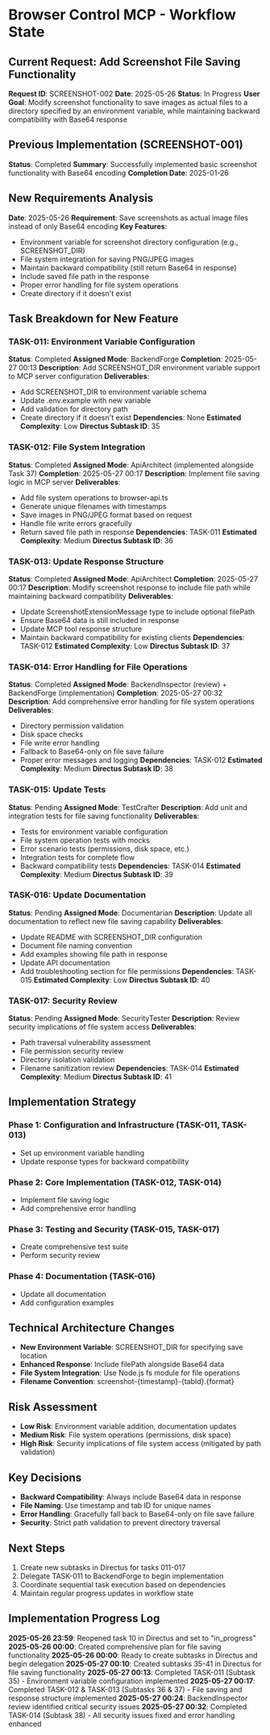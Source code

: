 # Browser Control MCP - Workflow State

## Current Request: Add Screenshot File Saving Functionality
**Request ID**: SCREENSHOT-002
**Date**: 2025-05-26
**Status**: In Progress
**User Goal**: Modify screenshot functionality to save images as actual files to a directory specified by an environment variable, while maintaining backward compatibility with Base64 response

## Previous Implementation (SCREENSHOT-001)
**Status**: Completed
**Summary**: Successfully implemented basic screenshot functionality with Base64 encoding
**Completion Date**: 2025-01-26

## New Requirements Analysis
**Date**: 2025-05-26
**Requirement**: Save screenshots as actual image files instead of only Base64 encoding
**Key Features**:
- Environment variable for screenshot directory configuration (e.g., SCREENSHOT_DIR)
- File system integration for saving PNG/JPEG images
- Maintain backward compatibility (still return Base64 in response)
- Include saved file path in the response
- Proper error handling for file system operations
- Create directory if it doesn't exist

## Task Breakdown for New Feature

### TASK-011: Environment Variable Configuration
**Status**: Completed
**Assigned Mode**: BackendForge
**Completion**: 2025-05-27 00:13
**Description**: Add SCREENSHOT_DIR environment variable support to MCP server configuration
**Deliverables**:
- Add SCREENSHOT_DIR to environment variable schema
- Update .env.example with new variable
- Add validation for directory path
- Create directory if it doesn't exist
**Dependencies**: None
**Estimated Complexity**: Low
**Directus Subtask ID**: 35

### TASK-012: File System Integration
**Status**: Completed
**Assigned Mode**: ApiArchitect (implemented alongside Task 37)
**Completion**: 2025-05-27 00:17
**Description**: Implement file saving logic in MCP server
**Deliverables**:
- Add file system operations to browser-api.ts
- Generate unique filenames with timestamps
- Save images in PNG/JPEG format based on request
- Handle file write errors gracefully
- Return saved file path in response
**Dependencies**: TASK-011
**Estimated Complexity**: Medium
**Directus Subtask ID**: 36

### TASK-013: Update Response Structure
**Status**: Completed
**Assigned Mode**: ApiArchitect
**Completion**: 2025-05-27 00:17
**Description**: Modify screenshot response to include file path while maintaining backward compatibility
**Deliverables**:
- Update ScreenshotExtensionMessage type to include optional filePath
- Ensure Base64 data is still included in response
- Update MCP tool response structure
- Maintain backward compatibility for existing clients
**Dependencies**: TASK-012
**Estimated Complexity**: Low
**Directus Subtask ID**: 37

### TASK-014: Error Handling for File Operations
**Status**: Completed
**Assigned Mode**: BackendInspector (review) + BackendForge (implementation)
**Completion**: 2025-05-27 00:32
**Description**: Add comprehensive error handling for file system operations
**Deliverables**:
- Directory permission validation
- Disk space checks
- File write error handling
- Fallback to Base64-only on file save failure
- Proper error messages and logging
**Dependencies**: TASK-012
**Estimated Complexity**: Medium
**Directus Subtask ID**: 38

### TASK-015: Update Tests
**Status**: Pending
**Assigned Mode**: TestCrafter
**Description**: Add unit and integration tests for file saving functionality
**Deliverables**:
- Tests for environment variable configuration
- File system operation tests with mocks
- Error scenario tests (permissions, disk space, etc.)
- Integration tests for complete flow
- Backward compatibility tests
**Dependencies**: TASK-014
**Estimated Complexity**: Medium
**Directus Subtask ID**: 39

### TASK-016: Update Documentation
**Status**: Pending
**Assigned Mode**: Documentarian
**Description**: Update all documentation to reflect new file saving capability
**Deliverables**:
- Update README with SCREENSHOT_DIR configuration
- Document file naming convention
- Add examples showing file path in response
- Update API documentation
- Add troubleshooting section for file permissions
**Dependencies**: TASK-015
**Estimated Complexity**: Low
**Directus Subtask ID**: 40

### TASK-017: Security Review
**Status**: Pending
**Assigned Mode**: SecurityTester
**Description**: Review security implications of file system access
**Deliverables**:
- Path traversal vulnerability assessment
- File permission security review
- Directory isolation validation
- Filename sanitization review
**Dependencies**: TASK-014
**Estimated Complexity**: Medium
**Directus Subtask ID**: 41

## Implementation Strategy

### Phase 1: Configuration and Infrastructure (TASK-011, TASK-013)
- Set up environment variable handling
- Update response types for backward compatibility

### Phase 2: Core Implementation (TASK-012, TASK-014)
- Implement file saving logic
- Add comprehensive error handling

### Phase 3: Testing and Security (TASK-015, TASK-017)
- Create comprehensive test suite
- Perform security review

### Phase 4: Documentation (TASK-016)
- Update all documentation
- Add configuration examples

## Technical Architecture Changes
- **New Environment Variable**: SCREENSHOT_DIR for specifying save location
- **Enhanced Response**: Include filePath alongside Base64 data
- **File System Integration**: Use Node.js fs module for file operations
- **Filename Convention**: screenshot-{timestamp}-{tabId}.{format}

## Risk Assessment
- **Low Risk**: Environment variable addition, documentation updates
- **Medium Risk**: File system operations (permissions, disk space)
- **High Risk**: Security implications of file system access (mitigated by path validation)

## Key Decisions
- **Backward Compatibility**: Always include Base64 data in response
- **File Naming**: Use timestamp and tab ID for unique names
- **Error Handling**: Gracefully fall back to Base64-only on file save failure
- **Security**: Strict path validation to prevent directory traversal

## Next Steps
1. Create new subtasks in Directus for tasks 011-017
2. Delegate TASK-011 to BackendForge to begin implementation
3. Coordinate sequential task execution based on dependencies
4. Maintain regular progress updates in workflow state

## Implementation Progress Log
**2025-05-26 23:59**: Reopened task 10 in Directus and set to "in_progress"
**2025-05-26 00:00**: Created comprehensive plan for file saving functionality
**2025-05-26 00:00**: Ready to create subtasks in Directus and begin delegation
**2025-05-27 00:10**: Created subtasks 35-41 in Directus for file saving functionality
**2025-05-27 00:13**: Completed TASK-011 (Subtask 35) - Environment variable configuration implemented
**2025-05-27 00:17**: Completed TASK-012 & TASK-013 (Subtasks 36 & 37) - File saving and response structure implemented
**2025-05-27 00:24**: BackendInspector review identified critical security issues
**2025-05-27 00:32**: Completed TASK-014 (Subtask 38) - All security issues fixed and error handling enhanced